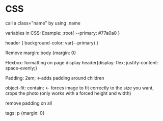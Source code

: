 # CSS
call a class="name" by using .name

variables in CSS: 
Example:
:root{
  --primary: #77a0a0
}

header {
  background-color: var(--primary)
}

Remove margin:
body {margin: 0}

Flexbox: formatting on page display
header{display: flex;
justify-content: space-evenly;}

Padding: 2em; <-adds padding around children

object-fit: contain; <- forces image to fit correctly to the size you want, crops the photo (only works with a forced height and width)

remove padding on all <p> tags:
p {margin: 0}
